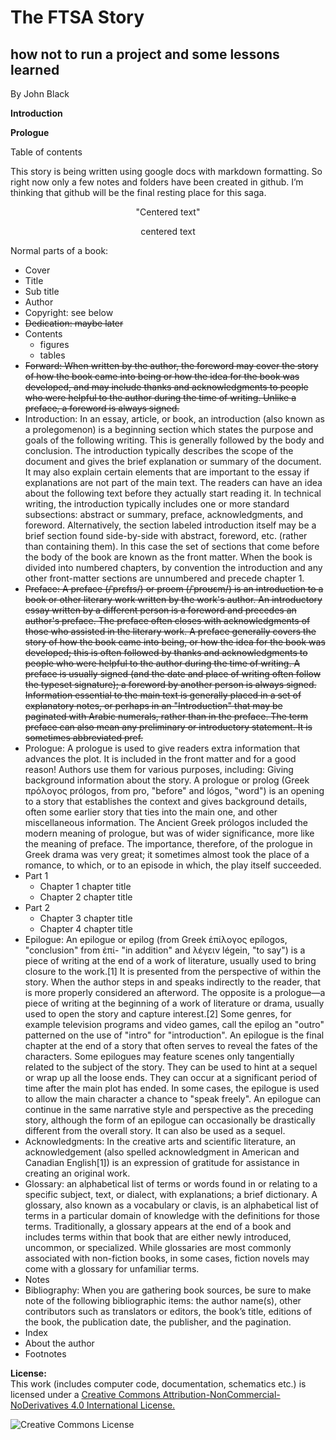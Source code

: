 The FTSA Story
====
how not to run a project and some lessons learned
----
By John Black  

**Introduction**  

**Prologue**  

Table of contents

This story is being written using google docs with markdown formatting.   So right now only a few notes and folders have been created in github.  I’m thinking that github will be the final resting place for this saga.

<center>"Centered text"</center>
<p align="center">centered text</p>

Normal parts of a book:  
- Cover
- Title
- Sub title
- Author
- Copyright: see below
- ~~Dedication: maybe later~~
- Contents
  - figures
  - tables
- ~~Forward: When written by the author, the foreword may cover the story of how the book came into being or how the idea for the book was developed, and may include thanks and acknowledgments to people who were helpful to the author during the time of writing. Unlike a preface, a foreword is always signed.~~
- Introduction: In an essay, article, or book, an introduction (also known as a prolegomenon) is a beginning section which states the purpose and goals of the following writing. This is generally followed by the body and conclusion.  The introduction typically describes the scope of the document and gives the brief explanation or summary of the document. It may also explain certain elements that are important to the essay if explanations are not part of the main text. The readers can have an idea about the following text before they actually start reading it. ln technical writing, the introduction typically includes one or more standard subsections: abstract or summary, preface, acknowledgments, and foreword. Alternatively, the section labeled introduction itself may be a brief section found side-by-side with abstract, foreword, etc. (rather than containing them). In this case the set of sections that come before the body of the book are known as the front matter. When the book is divided into numbered chapters, by convention the introduction and any other front-matter sections are unnumbered and precede chapter 1.
- ~~Preface: A preface (/ˈprɛfɪs/) or proem (/ˈproʊɛm/) is an introduction to a book or other literary work written by the work's author. An introductory essay written by a different person is a foreword and precedes an author's preface. The preface often closes with acknowledgments of those who assisted in the literary work. A preface generally covers the story of how the book came into being, or how the idea for the book was developed; this is often followed by thanks and acknowledgments to people who were helpful to the author during the time of writing. A preface is usually signed (and the date and place of writing often follow the typeset signature); a foreword by another person is always signed. Information essential to the main text is generally placed in a set of explanatory notes, or perhaps in an "Introduction" that may be paginated with Arabic numerals, rather than in the preface. The term preface can also mean any preliminary or introductory statement. It is sometimes abbreviated pref.~~
- Prologue: A prologue is used to give readers extra information that advances the plot. It is included in the front matter and for a good reason! Authors use them for various purposes, including: Giving background information about the story.  A prologue or prolog (Greek πρόλογος prólogos, from pro, "before" and lógos, "word") is an opening to a story that establishes the context and gives background details, often some earlier story that ties into the main one, and other miscellaneous information. The Ancient Greek prólogos included the modern meaning of prologue, but was of wider significance, more like the meaning of preface. The importance, therefore, of the prologue in Greek drama was very great; it sometimes almost took the place of a romance, to which, or to an episode in which, the play itself succeeded.
- Part 1
  - Chapter 1 chapter title
  - Chapter 2 chapter title
- Part 2
  - Chapter 3 chapter title
  - Chapter 4 chapter title
- Epilogue: An epilogue or epilog (from Greek ἐπίλογος epílogos, "conclusion" from ἐπί- "in addition" and λέγειν légein, "to say") is a piece of writing at the end of a work of literature, usually used to bring closure to the work.[1] It is presented from the perspective of within the story. When the author steps in and speaks indirectly to the reader, that is more properly considered an afterword. The opposite is a prologue—a piece of writing at the beginning of a work of literature or drama, usually used to open the story and capture interest.[2] Some genres, for example television programs and video games, call the epilog an "outro" patterned on the use of "intro" for "introduction".  An epilogue is the final chapter at the end of a story that often serves to reveal the fates of the characters. Some epilogues may feature scenes only tangentially related to the subject of the story. They can be used to hint at a sequel or wrap up all the loose ends. They can occur at a significant period of time after the main plot has ended. In some cases, the epilogue is used to allow the main character a chance to "speak freely".  An epilogue can continue in the same narrative style and perspective as the preceding story, although the form of an epilogue can occasionally be drastically different from the overall story. It can also be used as a sequel.
- Acknowledgments: In the creative arts and scientific literature, an acknowledgement (also spelled acknowledgment in American and Canadian English[1]) is an expression of gratitude for assistance in creating an original work.
- Glossary: an alphabetical list of terms or words found in or relating to a specific subject, text, or dialect, with explanations; a brief dictionary.  A glossary, also known as a vocabulary or clavis, is an alphabetical list of terms in a particular domain of knowledge with the definitions for those terms. Traditionally, a glossary appears at the end of a book and includes terms within that book that are either newly introduced, uncommon, or specialized. While glossaries are most commonly associated with non-fiction books, in some cases, fiction novels may come with a glossary for unfamiliar terms.
- Notes
- Bibliography: When you are gathering book sources, be sure to make note of the following bibliographic items: the author name(s), other contributors such as translators or editors, the book’s title, editions of the book, the publication date, the publisher, and the pagination.
- Index
- About the author
- Footnotes

**License:**  
This work (includes computer code, documentation, schematics etc.) is licensed under a [Creative Commons Attribution-NonCommercial-NoDerivatives 4.0 International License.](http://creativecommons.org/licenses/by-nc-nd/4.0/)

<img alt="Creative Commons License" style="border-width:0" src="https://i.creativecommons.org/l/by-nc-nd/4.0/88x31.png" />


